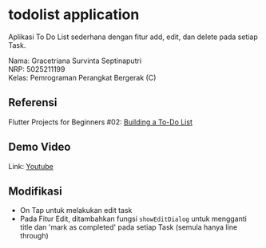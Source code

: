 # todolist application

Aplikasi To Do List sederhana dengan fitur add, edit, dan delete pada setiap Task.

Nama: Gracetriana Survinta Septinaputri  
NRP: 5025211199  
Kelas: Pemrograman Perangkat Bergerak (C)  

## Referensi
Flutter Projects for Beginners #02: [Building a To-Do List](https://medium.com/@frojho/flutter-projects-for-beginners-02-building-a-to-do-list-790acb8720d9)

## Demo Video
Link: [Youtube](https://youtu.be/PZvhB3jvqVU)

## Modifikasi
- On Tap untuk melakukan edit task
- Pada Fitur Edit, ditambahkan fungsi `showEditDialog` untuk mengganti title dan 'mark as completed' pada setiap Task (semula hanya line through)
